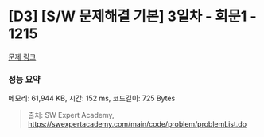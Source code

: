 # [D3] [S/W 문제해결 기본] 3일차 - 회문1 - 1215 

[문제 링크](https://swexpertacademy.com/main/code/problem/problemDetail.do?contestProbId=AV14QpAaAAwCFAYi) 

### 성능 요약

메모리: 61,944 KB, 시간: 152 ms, 코드길이: 725 Bytes



> 출처: SW Expert Academy, https://swexpertacademy.com/main/code/problem/problemList.do